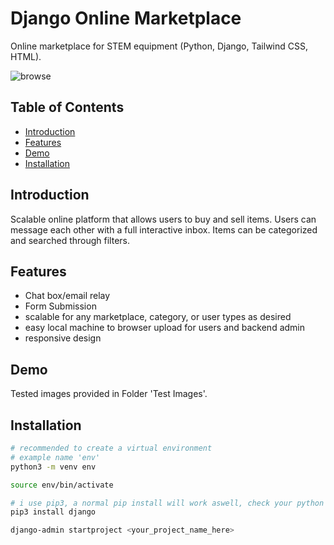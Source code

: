 # Django Online Marketplace 

Online marketplace for STEM equipment (Python, Django, Tailwind CSS, HTML).

![browse](https://github.com/harmanbrar7/online-marketplace-django/assets/89001739/41fc117c-f066-43f4-ae43-abe7c5e0f7e4)


## Table of Contents

- [Introduction](#introduction)
- [Features](#features)
- [Demo](#demo)
- [Installation](#installation)


## Introduction

Scalable online platform that allows users to buy and sell items. Users can message each other with a full interactive inbox. 
Items can be categorized and searched through filters. 

## Features

- Chat box/email relay
- Form Submission
- scalable for any marketplace, category, or user types as desired
- easy local machine to browser upload for users and backend admin
- responsive design 

## Demo

Tested images provided in Folder 'Test Images'.

## Installation

```bash
# recommended to create a virtual environment
# example name 'env'
python3 -m venv env
```
```bash
source env/bin/activate
```
```bash
# i use pip3, a normal pip install will work aswell, check your python versions
pip3 install django
```
```bash
django-admin startproject <your_project_name_here>
```
